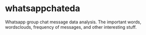 # whatsappchateda
Whatsapp group chat message data analysis. The important words, wordsclouds, frequency of messages, and other interesting stuff.

